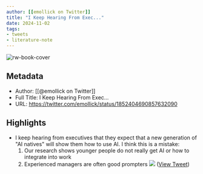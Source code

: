```yaml
---
author: [[emollick on Twitter]]
title: "I Keep Hearing From Exec..."
date: 2024-11-02
tags: 
- tweets
- literature-note
---
```

![rw-book-cover](https://pbs.twimg.com/profile_images/1601382188712398850/3AAOlqrX.jpg)

## Metadata
- Author: [[@emollick on Twitter]]
- Full Title: I Keep Hearing From Exec...
- URL: https://twitter.com/emollick/status/1852404690857632090

## Highlights
- I keep hearing from executives that they expect that a new generation of "AI natives" will show them how to use AI. I think this is a mistake:
  1) Our research shows younger people do not really get AI or how to integrate into work
  2) Experienced managers are often good prompters 
  ![](https://pbs.twimg.com/media/GbUQOnxWwAAYz3Z.jpg) ([View Tweet](https://twitter.com/emollick/status/1852404690857632090))
